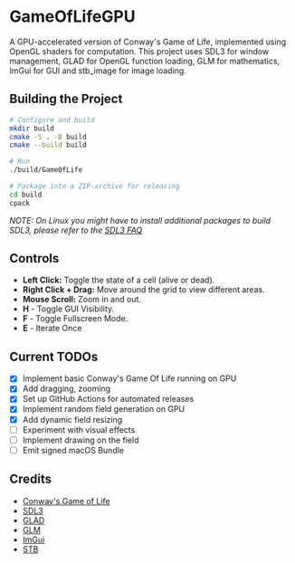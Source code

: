 # GameOfLifeGPU

A GPU-accelerated version of Conway's Game of Life, implemented using OpenGL shaders for computation. This project uses SDL3 for window management, GLAD for OpenGL function loading, GLM for mathematics, ImGui for GUI and stb_image for image loading.

## Building the Project

```bash
# Configure and build
mkdir build
cmake -S . -B build
cmake --build build

# Run
./build/GameOfLife

# Package into a ZIP-archive for releasing
cd build
cpack
```
*NOTE: On Linux you might have to install additional packages to build SDL3, please refer to the [SDL3 FAQ](https://github.com/libsdl-org/SDL/blob/main/docs/README-linux.md)*

## Controls
- **Left Click:** Toggle the state of a cell (alive or dead).
- **Right Click + Drag:** Move around the grid to view different areas.
- **Mouse Scroll:** Zoom in and out.
- **H** - Toggle GUI Visibility.
- **F** - Toggle Fullscreen Mode.
- **E** - Iterate Once

## Current TODOs
- [x] Implement basic Conway's Game Of Life running on GPU
- [x] Add dragging, zooming
- [x] Set up GitHub Actions for automated releases
- [x] Implement random field generation on GPU
- [x] Add dynamic field resizing
- [ ] Experiment with visual effects
- [ ] Implement drawing on the field
- [ ] Emit signed macOS Bundle  

## Credits
- [Conway's Game of Life](https://en.wikipedia.org/wiki/Conway%27s_Game_of_Life)
- [SDL3](https://github.com/libsdl-org/SDL)
- [GLAD](https://github.com/Dav1dde/glad)
- [GLM](https://github.com/g-truc/glm)
- [ImGui](https://github.com/ocornut/imgui)
- [STB](https://github.com/nothings/stb)